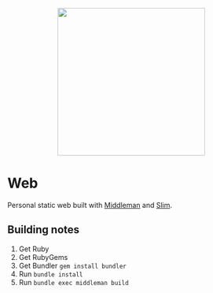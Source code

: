 <p align="center">
    <img src="https://github.com/swift502/Web/blob/master/src/images/ghost.png?raw=true" height=300>
</p>

# Web

Personal static web built with [Middleman](middlemanapp.com) and [Slim](slim-lang.com).

## Building notes

1. Get Ruby
2. Get RubyGems
3. Get Bundler `gem install bundler`
4. Run `bundle install`
5. Run `bundle exec middleman build`